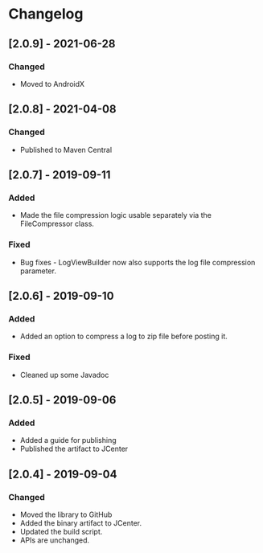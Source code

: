 # Changelog

## [2.0.9] - 2021-06-28
### Changed
- Moved to AndroidX

## [2.0.8] - 2021-04-08
### Changed
- Published to Maven Central

## [2.0.7] - 2019-09-11
### Added
- Made the file compression logic usable separately via the FileCompressor class.

### Fixed
- Bug fixes - LogViewBuilder now also supports the log file compression parameter.

## [2.0.6] - 2019-09-10
### Added
- Added an option to compress a log to zip file before posting it.

### Fixed
- Cleaned up some Javadoc

## [2.0.5] - 2019-09-06
### Added
- Added a guide for publishing
- Published the artifact to JCenter

## [2.0.4] - 2019-09-04
### Changed
- Moved the library to GitHub
- Added the binary artifact to JCenter.
- Updated the build script.
- APIs are unchanged.